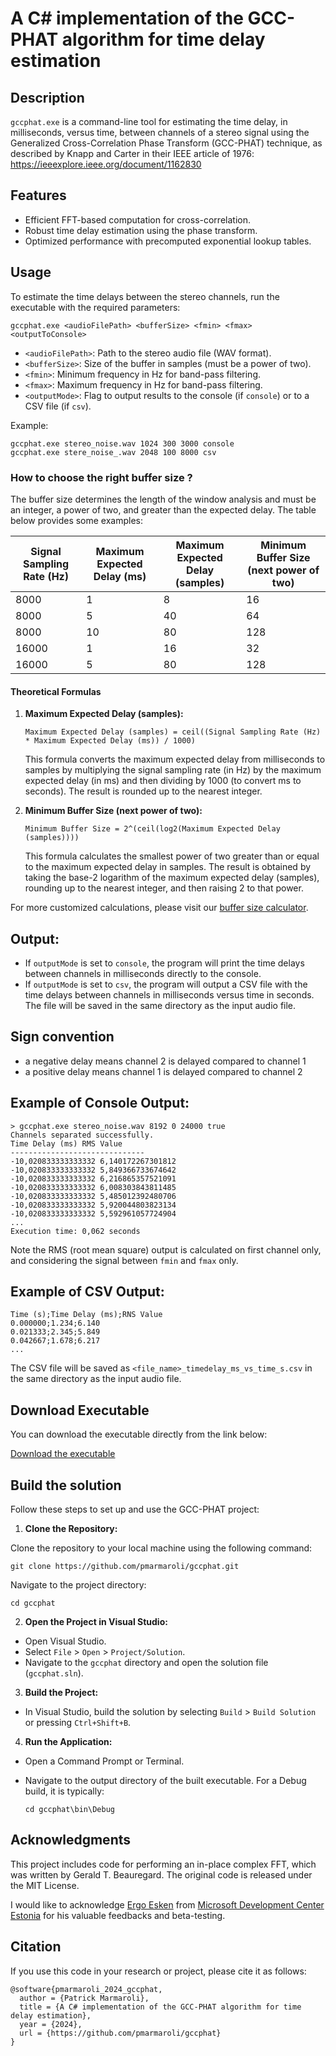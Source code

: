 A C# implementation of the GCC-PHAT algorithm for time delay estimation
=============

Description
-----------
```gccphat.exe``` is a command-line tool for estimating the time delay, in milliseconds, versus time, between channels of a stereo signal using the Generalized Cross-Correlation Phase Transform (GCC-PHAT) technique, as described by Knapp and Carter in their IEEE article of 1976: https://ieeexplore.ieee.org/document/1162830

Features
---------
- Efficient FFT-based computation for cross-correlation.
- Robust time delay estimation using the phase transform.
- Optimized performance with precomputed exponential lookup tables.

Usage
-----
To estimate the time delays between the stereo channels, run the executable with the required parameters:

```
gccphat.exe <audioFilePath> <bufferSize> <fmin> <fmax> <outputToConsole>
```

- ```<audioFilePath>```: Path to the stereo audio file (WAV format).
- ```<bufferSize>```: Size of the buffer in samples (must be a power of two).
- ```<fmin>```: Minimum frequency in Hz for band-pass filtering.
- ```<fmax>```: Maximum frequency in Hz for band-pass filtering.
- ``` <outputMode> ```: Flag to output results to the console (if `console`) or to a CSV file (if `csv`).

Example:
```
gccphat.exe stereo_noise.wav 1024 300 3000 console
gccphat.exe stere_noise_.wav 2048 100 8000 csv
```

### How to choose the right buffer size ?

The buffer size determines the length of the window analysis and must be an integer, a power of two, and greater than the expected delay. The table below provides some examples:

| Signal Sampling Rate (Hz) | Maximum Expected Delay (ms) | Maximum Expected Delay (samples) | Minimum Buffer Size (next power of two) |
|----------------------------|-----------------------------|-----------------------------------|-----------------------------------------|
| 8000                       | 1                           | 8                                 | 16                                      |
| 8000                       | 5                           | 40                                | 64                                      |
| 8000                       | 10                          | 80                                | 128                                     |
| 16000                      | 1                           | 16                                | 32                                      |
| 16000                      | 5                           | 80                                | 128                                     |

#### Theoretical Formulas

1. **Maximum Expected Delay (samples):**
   ```
   Maximum Expected Delay (samples) = ceil((Signal Sampling Rate (Hz) * Maximum Expected Delay (ms)) / 1000)
   ````
   This formula converts the maximum expected delay from milliseconds to samples by multiplying the signal sampling rate (in Hz) by the maximum expected delay (in ms) and then dividing by 1000 (to convert ms to seconds). The result is rounded up to the nearest integer.

2. **Minimum Buffer Size (next power of two):**
   ```
   Minimum Buffer Size = 2^(ceil(log2(Maximum Expected Delay (samples))))
   ```
   This formula calculates the smallest power of two greater than or equal to the maximum expected delay in samples. The result is obtained by taking the base-2 logarithm of the maximum expected delay (samples), rounding up to the nearest integer, and then raising 2 to that power.

For more customized calculations, please visit our [buffer size calculator](https://pmarmaroli.github.io/bufferSizeCalculator.html).


Output:
----

- If `outputMode` is set to `console`, the program will print the time delays between channels in milliseconds directly to the console.
- If `outputMode` is set to `csv`, the program will output a CSV file with the time delays between channels in milliseconds versus time in seconds. The file will be saved in the same directory as the input audio file.

Sign convention
---
- a negative delay means channel 2 is delayed compared to channel 1
- a positive delay means channel 1 is delayed compared to channel 2

Example of Console Output:
---

```
> gccphat.exe stereo_noise.wav 8192 0 24000 true
Channels separated successfully.
Time Delay (ms) RMS Value
------------------------------
-10,020833333333332 6,140172267301812
-10,020833333333332 5,849366733674642
-10,020833333333332 6,216865357521091
-10,020833333333332 6,008303843811485
-10,020833333333332 5,485012392480706
-10,020833333333332 5,920044803823134
-10,020833333333332 5,592961057724904
...
Execution time: 0,062 seconds
```

Note the RMS (root mean square) output is calculated on first channel only, and considering the signal between `fmin` and `fmax` only.

Example of CSV Output:
---

```
Time (s);Time Delay (ms);RNS Value
0.000000;1.234;6.140
0.021333;2.345;5.849
0.042667;1.678;6.217
...
``` 

The CSV file will be saved as `<file_name>_timedelay_ms_vs_time_s.csv` in the same directory as the input audio file.

Download Executable
---
You can download the executable directly from the link below:

[Download the executable](https://github.com/pmarmaroli/gccphat/blob/main/gccphat.zip)


Build the solution
------------------

Follow these steps to set up and use the GCC-PHAT project:

1. **Clone the Repository:**
   
Clone the repository to your local machine using the following command:

```
git clone https://github.com/pmarmaroli/gccphat.git
```

Navigate to the project directory:

```
cd gccphat
```

2. **Open the Project in Visual Studio:**
- Open Visual Studio.
- Select `File` > `Open` > `Project/Solution`.
- Navigate to the `gccphat` directory and open the solution file (`gccphat.sln`).

3. **Build the Project:**
- In Visual Studio, build the solution by selecting `Build` > `Build Solution` or pressing `Ctrl+Shift+B`.

4. **Run the Application:**
- Open a Command Prompt or Terminal.
- Navigate to the output directory of the built executable. For a Debug build, it is typically:

  ```
  cd gccphat\bin\Debug
  ```


Acknowledgments
---------------

This project includes code for performing an in-place complex FFT, which was written by Gerald T. Beauregard. The original code is released under the MIT License.

I would like to acknowledge [Ergo Esken](https://www.linkedin.com/in/ergo-esken) from [Microsoft Development Center Estonia](https://www.facebook.com/MSDevEstonia/) for his valuable feedbacks and beta-testing.

Citation
--

If you use this code in your research or project, please cite it as follows:

```
@software{pmarmaroli_2024_gccphat,
  author = {Patrick Marmaroli},
  title = {A C# implementation of the GCC-PHAT algorithm for time delay estimation},
  year = {2024},
  url = {https://github.com/pmarmaroli/gccphat}
}
```
